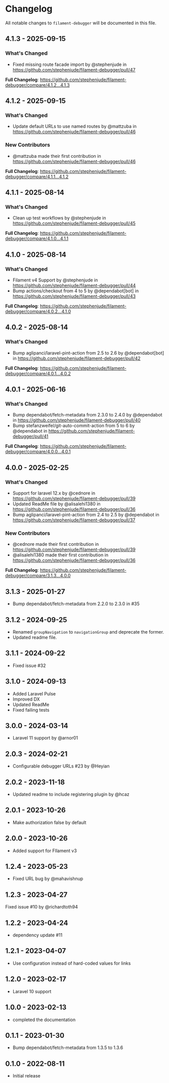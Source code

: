 # Changelog

All notable changes to `filament-debugger` will be documented in this file.

## 4.1.3 - 2025-09-15

### What's Changed

* Fixed missing route facade import by @stephenjude in https://github.com/stephenjude/filament-debugger/pull/47

**Full Changelog**: https://github.com/stephenjude/filament-debugger/compare/4.1.2...4.1.3

## 4.1.2 - 2025-09-15

### What's Changed

* Update default URLs to use named routes by @mattzuba in https://github.com/stephenjude/filament-debugger/pull/46

### New Contributors

* @mattzuba made their first contribution in https://github.com/stephenjude/filament-debugger/pull/46

**Full Changelog**: https://github.com/stephenjude/filament-debugger/compare/4.1.1...4.1.2

## 4.1.1 - 2025-08-14

### What's Changed

* Clean up test workflows by @stephenjude in https://github.com/stephenjude/filament-debugger/pull/45

**Full Changelog**: https://github.com/stephenjude/filament-debugger/compare/4.1.0...4.1.1

## 4.1.0 - 2025-08-14

### What's Changed

* Filament v4 Support by @stephenjude in https://github.com/stephenjude/filament-debugger/pull/44
* Bump actions/checkout from 4 to 5 by @dependabot[bot] in https://github.com/stephenjude/filament-debugger/pull/43

**Full Changelog**: https://github.com/stephenjude/filament-debugger/compare/4.0.2...4.1.0

## 4.0.2 - 2025-08-14

### What's Changed

* Bump aglipanci/laravel-pint-action from 2.5 to 2.6 by @dependabot[bot] in https://github.com/stephenjude/filament-debugger/pull/42

**Full Changelog**: https://github.com/stephenjude/filament-debugger/compare/4.0.1...4.0.2

## 4.0.1 - 2025-06-16

### What's Changed

* Bump dependabot/fetch-metadata from 2.3.0 to 2.4.0 by @dependabot in https://github.com/stephenjude/filament-debugger/pull/40
* Bump stefanzweifel/git-auto-commit-action from 5 to 6 by @dependabot in https://github.com/stephenjude/filament-debugger/pull/41

**Full Changelog**: https://github.com/stephenjude/filament-debugger/compare/4.0.0...4.0.1

## 4.0.0 - 2025-02-25

### What's Changed

* Support for laravel 12.x by @cednore in https://github.com/stephenjude/filament-debugger/pull/39
* Updated ReadMe file by @alisalehi1380 in https://github.com/stephenjude/filament-debugger/pull/36
* Bump aglipanci/laravel-pint-action from 2.4 to 2.5 by @dependabot in https://github.com/stephenjude/filament-debugger/pull/37

### New Contributors

* @cednore made their first contribution in https://github.com/stephenjude/filament-debugger/pull/39
* @alisalehi1380 made their first contribution in https://github.com/stephenjude/filament-debugger/pull/36

**Full Changelog**: https://github.com/stephenjude/filament-debugger/compare/3.1.3...4.0.0

## 3.1.3 - 2025-01-27

- Bump dependabot/fetch-metadata from 2.2.0 to 2.3.0 in #35

## 3.1.2 - 2024-09-25

- Renamed `groupNavigation` to `navigationGroup` and deprecate the former.
- Updated readme file.

## 3.1.1 - 2024-09-22

- Fixed issue #32

## 3.1.0 - 2024-09-13

- Added Laravel Pulse
- Improved DX
- Updated ReadMe
- Fixed failing tests

## 3.0.0 - 2024-03-14

- Laravel 11 support by @arnor01

## 2.0.3 - 2024-02-21

- Configurable debugger URLs #23 by @Heyian

## 2.0.2 - 2023-11-18

- Updated readme to include registering plugin by @hcaz

## 2.0.1 - 2023-10-26

- Make authorization false by default

## 2.0.0 - 2023-10-26

- Added support for FIlament v3

## 1.2.4 - 2023-05-23

- Fixed URL bug by @mahavishnup

## 1.2.3 - 2023-04-27

Fixed issue #10  by @richardtoth94

## 1.2.2 - 2023-04-24

- dependency update #11

## 1.2.1 - 2023-04-07

- Use configuration instead of hard-coded values for links

## 1.2.0 - 2023-02-17

- Laravel 10 support

## 1.0.0 - 2023-02-13

- completed the documentation

## 0.1.1 - 2023-01-30

- Bump dependabot/fetch-metadata from 1.3.5 to 1.3.6

## 0.1.0 - 2022-08-11

- Initial release
